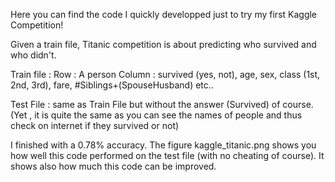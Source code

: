 Here you can find the code I quickly developped just to try my first Kaggle Competition!

Given a train file, Titanic competition is about predicting who survived and who didn't. 

Train file : 
      	   Row : A person
	   Column : survived (yes, not), age, sex, class (1st, 2nd, 3rd), fare, #Siblings+(SpouseHusband) etc..

Test File : same as Train File but without the answer (Survived) of course. (Yet , it is quite the same as you can see the names of people and thus check on internet if they survived or not)

I finished with a 0.78% accuracy. The figure kaggle_titanic.png shows you how well this code performed on the test file (with no cheating of course). It shows also how much this code can be improved. 